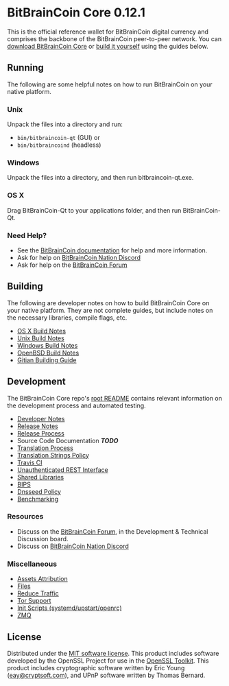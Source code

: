 BitBrainCoin Core 0.12.1
=====================

This is the official reference wallet for BitBrainCoin digital currency and comprises the backbone of the BitBrainCoin peer-to-peer network. You can [download BitBrainCoin Core](https://www.bitbraincoin.org/downloads/) or [build it yourself](#building) using the guides below.

Running
---------------------
The following are some helpful notes on how to run BitBrainCoin on your native platform.

### Unix

Unpack the files into a directory and run:

- `bin/bitbraincoin-qt` (GUI) or
- `bin/bitbraincoind` (headless)

### Windows

Unpack the files into a directory, and then run bitbraincoin-qt.exe.

### OS X

Drag BitBrainCoin-Qt to your applications folder, and then run BitBrainCoin-Qt.

### Need Help?

* See the [BitBrainCoin documentation](https://dashpay.atlassian.net/wiki/display/DOC)
for help and more information.
* Ask for help on [BitBrainCoin Nation Discord](http://bitbraincoinchat.org)
* Ask for help on the [BitBrainCoin Forum](https://bitbraincoin.org/forum)

Building
---------------------
The following are developer notes on how to build BitBrainCoin Core on your native platform. They are not complete guides, but include notes on the necessary libraries, compile flags, etc.

- [OS X Build Notes](build-osx.md)
- [Unix Build Notes](build-unix.md)
- [Windows Build Notes](build-windows.md)
- [OpenBSD Build Notes](build-openbsd.md)
- [Gitian Building Guide](gitian-building.md)

Development
---------------------
The BitBrainCoin Core repo's [root README](/README.md) contains relevant information on the development process and automated testing.

- [Developer Notes](developer-notes.md)
- [Release Notes](release-notes.md)
- [Release Process](release-process.md)
- Source Code Documentation ***TODO***
- [Translation Process](translation_process.md)
- [Translation Strings Policy](translation_strings_policy.md)
- [Travis CI](travis-ci.md)
- [Unauthenticated REST Interface](REST-interface.md)
- [Shared Libraries](shared-libraries.md)
- [BIPS](bips.md)
- [Dnsseed Policy](dnsseed-policy.md)
- [Benchmarking](benchmarking.md)

### Resources
* Discuss on the [BitBrainCoin Forum](https://bitbraincoin.org/forum), in the Development & Technical Discussion board.
* Discuss on [BitBrainCoin Nation Discord](http://bitbraincoinchat.org)

### Miscellaneous
- [Assets Attribution](assets-attribution.md)
- [Files](files.md)
- [Reduce Traffic](reduce-traffic.md)
- [Tor Support](tor.md)
- [Init Scripts (systemd/upstart/openrc)](init.md)
- [ZMQ](zmq.md)

License
---------------------
Distributed under the [MIT software license](/COPYING).
This product includes software developed by the OpenSSL Project for use in the [OpenSSL Toolkit](https://www.openssl.org/). This product includes
cryptographic software written by Eric Young ([eay@cryptsoft.com](mailto:eay@cryptsoft.com)), and UPnP software written by Thomas Bernard.
